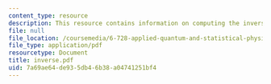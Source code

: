 ```yaml
---
content_type: resource
description: This resource contains information on computing the inverse fourier transform.
file: null
file_location: /coursemedia/6-728-applied-quantum-and-statistical-physics-fall-2006/7a69ae64de935db46b38a04741251bf4_inverse.pdf
file_type: application/pdf
resourcetype: Document
title: inverse.pdf
uid: 7a69ae64-de93-5db4-6b38-a04741251bf4
---
```

